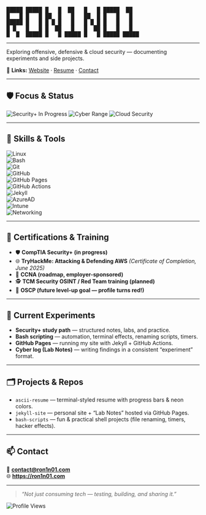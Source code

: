 <!-- Profile README for @RON1N01 -->

<pre>
█████ █████ █   █  ██   █   █ █████  ██  
█   █ █   █ ██  █   █   ██  █ █   █   █  
█████ █   █ █ █ █   █   █ █ █ █   █   █  
█ █   █   █ █  ██   █   █  ██ █   █   █  
█  █  █████ █   █ █████ █   █ █████ █████
</pre>


---

Exploring offensive, defensive & cloud security — documenting experiments and side projects.  

🔗 **Links:** [Website](https://ron1n01.com) · [Resume](https://ron1n01.github.io) · [Contact](mailto:contact@ron1n01.com)

---

## 🛡️ Focus & Status
![Security+ In Progress](https://img.shields.io/badge/Security%2B-In%20Progress-blue)
![Cyber Range](https://img.shields.io/badge/TryHackMe-Active-green)
![Cloud Security](https://img.shields.io/badge/Cloud-Soon-informational)

---

## 🔧 Skills & Tools
![Linux](https://img.shields.io/badge/Linux-000?style=for-the-badge&logo=linux)  
![Bash](https://img.shields.io/badge/Bash-121011?style=for-the-badge&logo=gnu-bash)  
![Git](https://img.shields.io/badge/Git-F05032?style=for-the-badge&logo=git&logoColor=fff)  
![GitHub](https://img.shields.io/badge/GitHub-181717?style=for-the-badge&logo=github)  
![GitHub Pages](https://img.shields.io/badge/GitHub_Pages-327FC7?style=for-the-badge&logo=github&logoColor=fff)  
![GitHub Actions](https://img.shields.io/badge/GitHub_Actions-2671E5?style=for-the-badge&logo=githubactions&logoColor=fff)  
![Jekyll](https://img.shields.io/badge/Jekyll-red?style=for-the-badge&logo=jekyll)  
![AzureAD](https://img.shields.io/badge/Azure_AD-0078D4?style=for-the-badge&logo=microsoft-azure)  
![Intune](https://img.shields.io/badge/Intune-0078D4?style=for-the-badge&logo=microsoft)  
![Networking](https://img.shields.io/badge/Networking-00599C?style=for-the-badge&logo=cisco)  

---

## 📜 Certifications & Training  
- 🛡️ **CompTIA Security+ (in progress)**  
- 🌐 **TryHackMe: Attacking & Defending AWS** *(Certificate of Completion, June 2025)*  
- 📡 **CCNA (roadmap, employer-sponsored)**  
- 🕵️ **TCM Security OSINT / Red Team training (planned)**  
- 🔴 **OSCP (future level-up goal — profile turns red!)**  

---

## 🧪 Current Experiments
- **Security+ study path** — structured notes, labs, and practice.  
- **Bash scripting** — automation, terminal effects, renaming scripts, timers.  
- **GitHub Pages** — running my site with Jekyll + GitHub Actions.  
- **Cyber log (Lab Notes)** — writing findings in a consistent “experiment” format.  

---

## 🗂️ Projects & Repos
- `ascii-resume` — terminal-styled resume with progress bars & neon colors.  
- `jekyll-site` — personal site + “Lab Notes” hosted via GitHub Pages.  
- `bash-scripts` — fun & practical shell projects (file renaming, timers, hacker effects).  

---

## 📫 Contact
📧 **contact@ron1n01.com**  
🌐 **https://ron1n01.com**

---

> _“Not just consuming tech — testing, building, and sharing it.”_  

![Profile Views](https://komarev.com/ghpvc/?username=RON1N01&color=grey)
